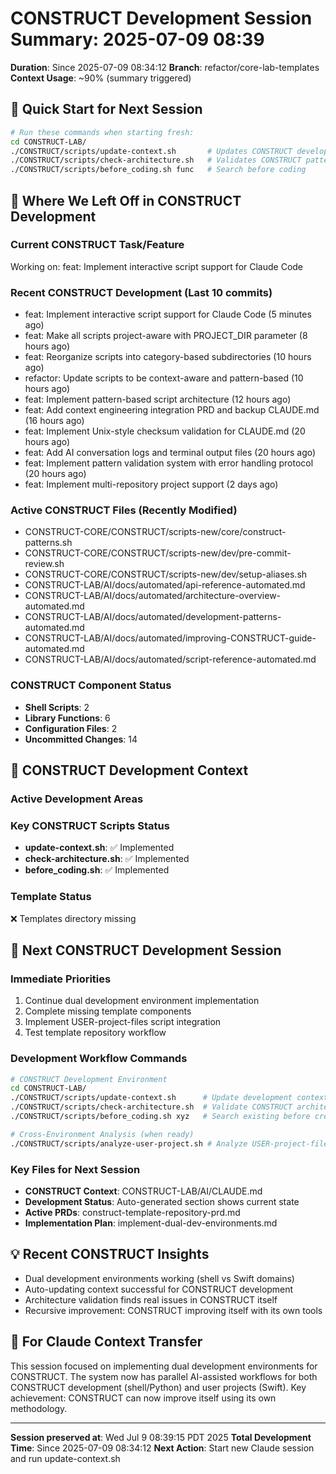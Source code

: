 # CONSTRUCT Development Session Summary: 2025-07-09 08:39
**Duration**: Since 2025-07-09 08:34:12
**Branch**: refactor/core-lab-templates
**Context Usage**: ~90% (summary triggered)

## 🎯 Quick Start for Next Session
```bash
# Run these commands when starting fresh:
cd CONSTRUCT-LAB/
./CONSTRUCT/scripts/update-context.sh       # Updates CONSTRUCT development context
./CONSTRUCT/scripts/check-architecture.sh   # Validates CONSTRUCT patterns
./CONSTRUCT/scripts/before_coding.sh func   # Search before coding
```

## 📍 Where We Left Off in CONSTRUCT Development

### Current CONSTRUCT Task/Feature
Working on: feat: Implement interactive script support for Claude Code

### Recent CONSTRUCT Development (Last 10 commits)
- feat: Implement interactive script support for Claude Code (5 minutes ago)
- feat: Make all scripts project-aware with PROJECT_DIR parameter (8 hours ago)
- feat: Reorganize scripts into category-based subdirectories (10 hours ago)
- refactor: Update scripts to be context-aware and pattern-based (10 hours ago)
- feat: Implement pattern-based script architecture (12 hours ago)
- feat: Add context engineering integration PRD and backup CLAUDE.md (16 hours ago)
- feat: Implement Unix-style checksum validation for CLAUDE.md (20 hours ago)
- feat: Add AI conversation logs and terminal output files (20 hours ago)
- feat: Implement pattern validation system with error handling protocol (20 hours ago)
- feat: Implement multi-repository project support (2 days ago)

### Active CONSTRUCT Files (Recently Modified)
- CONSTRUCT-CORE/CONSTRUCT/scripts-new/core/construct-patterns.sh
- CONSTRUCT-CORE/CONSTRUCT/scripts-new/dev/pre-commit-review.sh
- CONSTRUCT-CORE/CONSTRUCT/scripts-new/dev/setup-aliases.sh
- CONSTRUCT-LAB/AI/docs/automated/api-reference-automated.md
- CONSTRUCT-LAB/AI/docs/automated/architecture-overview-automated.md
- CONSTRUCT-LAB/AI/docs/automated/development-patterns-automated.md
- CONSTRUCT-LAB/AI/docs/automated/improving-CONSTRUCT-guide-automated.md
- CONSTRUCT-LAB/AI/docs/automated/script-reference-automated.md

### CONSTRUCT Component Status
- **Shell Scripts**:        2
- **Library Functions**:        6
- **Configuration Files**:        2
- **Uncommitted Changes**:       14

## 🔧 CONSTRUCT Development Context

### Active Development Areas


### Key CONSTRUCT Scripts Status
- **update-context.sh**: ✅ Implemented
- **check-architecture.sh**: ✅ Implemented
- **before_coding.sh**: ✅ Implemented

### Template Status
❌ Templates directory missing

## 🚀 Next CONSTRUCT Development Session

### Immediate Priorities
1. Continue dual development environment implementation
2. Complete missing template components
3. Implement USER-project-files script integration
4. Test template repository workflow

### Development Workflow Commands
```bash
# CONSTRUCT Development Environment
cd CONSTRUCT-LAB/
./CONSTRUCT/scripts/update-context.sh      # Update development context
./CONSTRUCT/scripts/check-architecture.sh  # Validate CONSTRUCT architecture
./CONSTRUCT/scripts/before_coding.sh xyz   # Search existing before creating

# Cross-Environment Analysis (when ready)
./CONSTRUCT/scripts/analyze-user-project.sh # Analyze USER-project-files patterns
```

### Key Files for Next Session
- **CONSTRUCT Context**: CONSTRUCT-LAB/AI/CLAUDE.md
- **Development Status**: Auto-generated section shows current state
- **Active PRDs**: construct-template-repository-prd.md
- **Implementation Plan**: implement-dual-dev-environments.md

## 💡 Recent CONSTRUCT Insights
- Dual development environments working (shell vs Swift domains)
- Auto-updating context successful for CONSTRUCT development
- Architecture validation finds real issues in CONSTRUCT itself
- Recursive improvement: CONSTRUCT improving itself with its own tools

## 🤖 For Claude Context Transfer
This session focused on implementing dual development environments for CONSTRUCT. The system now has parallel AI-assisted workflows for both CONSTRUCT development (shell/Python) and user projects (Swift). Key achievement: CONSTRUCT can now improve itself using its own methodology.

---
**Session preserved at**: Wed Jul  9 08:39:15 PDT 2025
**Total Development Time**: Since 2025-07-09 08:34:12
**Next Action**: Start new Claude session and run update-context.sh
